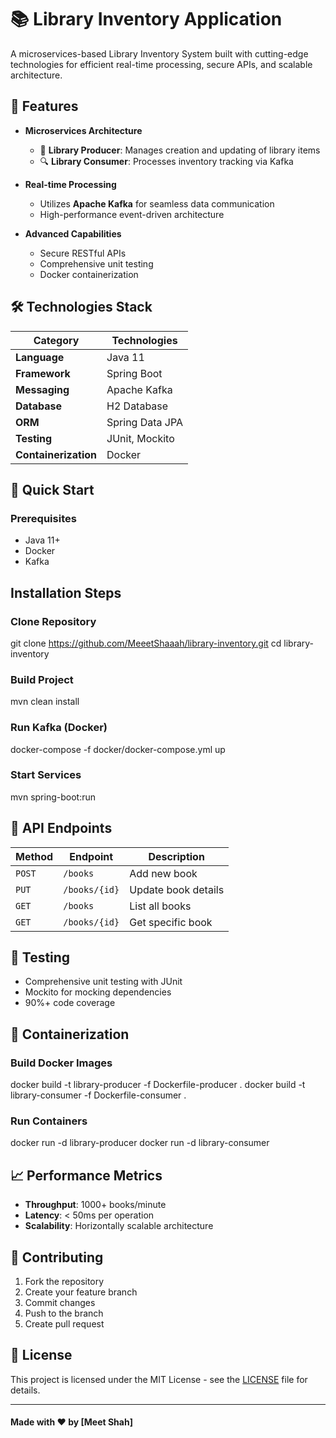 # 📚 Library Inventory Application

A microservices-based Library Inventory System built with cutting-edge technologies for efficient real-time processing, secure APIs, and scalable architecture.

## 🌟 Features

- **Microservices Architecture**
  - 🚀 **Library Producer**: Manages creation and updating of library items
  - 🔍 **Library Consumer**: Processes inventory tracking via Kafka

- **Real-time Processing**
  - Utilizes **Apache Kafka** for seamless data communication
  - High-performance event-driven architecture

- **Advanced Capabilities**
  - Secure RESTful APIs
  - Comprehensive unit testing
  - Docker containerization

## 🛠 Technologies Stack

| Category | Technologies |
|----------|--------------|
| **Language** | Java 11 |
| **Framework** | Spring Boot |
| **Messaging** | Apache Kafka |
| **Database** | H2 Database |
| **ORM** | Spring Data JPA |
| **Testing** | JUnit, Mockito |
| **Containerization** | Docker |

## 🚀 Quick Start

### Prerequisites

- Java 11+
- Docker
- Kafka

## Installation Steps
### Clone Repository
git clone https://github.com/MeeetShaaah/library-inventory.git
cd library-inventory

### Build Project
mvn clean install

### Run Kafka (Docker)
docker-compose -f docker/docker-compose.yml up

### Start Services
mvn spring-boot:run


## 🔌 API Endpoints

| Method | Endpoint | Description |
|--------|----------|-------------|
| `POST` | `/books` | Add new book |
| `PUT` | `/books/{id}` | Update book details |
| `GET` | `/books` | List all books |
| `GET` | `/books/{id}` | Get specific book |

## 🧪 Testing

- Comprehensive unit testing with JUnit
- Mockito for mocking dependencies
- 90%+ code coverage

## 🐳 Containerization
### Build Docker Images
docker build -t library-producer -f Dockerfile-producer .
docker build -t library-consumer -f Dockerfile-consumer .

### Run Containers
docker run -d library-producer
docker run -d library-consumer

## 📈 Performance Metrics

- **Throughput**: 1000+ books/minute
- **Latency**: < 50ms per operation
- **Scalability**: Horizontally scalable architecture

## 🤝 Contributing

1. Fork the repository
2. Create your feature branch
3. Commit changes
4. Push to the branch
5. Create pull request

## 📄 License

This project is licensed under the MIT License - see the [LICENSE](LICENSE) file for details.

---
#### **Made with ❤️ by [Meet Shah]**

